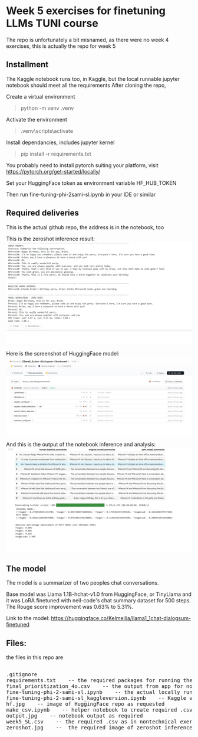 # Week 5 exercises for finetuning LLMs TUNI course

The repo is unfortunately a bit misnamed, as there were no week 4 exercises, this is actually the repo for week 5

## Installment
The Kaggle notebook runs too, in Kaggle, but the local runnable jupyter notebook should meet all the requirements
After cloning the repo,

Create a virtual environment
>python -m venv .venv

Activate the environment
>.venv\scripts\activate

Install dependancies, includes jupyter kernel
>pip install -r requirements.txt

You probably need to install pytorch suiting your platform, visit 
https://pytorch.org/get-started/locally/

Set your HuggingFace token as environment variable HF_HUB_TOKEN

Then run fine-tuning-phi-2sami-sl.ipynb in your IDE or similar

## Required deliveries
This is the actual github repo, the address is in the notebook, too

This is the zeroshot inference result:
![zeroshot](zeroshot.jpg)

Here is the screenshot of HuggingFace model:
![Hugging Face Model](hf.jpg)

And this is the output of the notebook inference and analysis:
![result](output.jpg)

## The model

The model is a summarizer of two peoples chat conversations.

Base model was Llama 1.1B-hchat-v1.0 from HuggingFace, or TinyLlama and it was LoRA finetuned with neil-code's chat summary dataset for 500 steps. The Rouge score improvement was 0.63% to 5.31%.

Link to the model:
https://huggingface.co/Kelmeilia/llama1_1chat-dialogsum-finetuned

## Files:
the files in this repo are
<pre>
  
.gitignore
requirements.txt    -- the required packages for running the exercise jupyter notebook locally
final_prioritization_4o.csv    -- the output from app for nontechnical exercises
fine-tuning-phi-2-sami-sl.ipynb    -- the actual locally runnable jupyter notebook including exercise meeting the requirements
fine-tuning-phi-2-sami-sl_kaggleversion.ipynb    -- Kaggle version, runs in Kaggle, has continuingly some warnings
hf.jpg    -- image of HuggingFace repo as requested
make_csv.ipynb    -- helper notebook to create required .csv
output.jpg    -- notebook output as required
week5_SL.csv    -- the required .csv as in nontechnical exercises
zeroshot.jpg    --  the required image of zeroshot inference
</pre>
